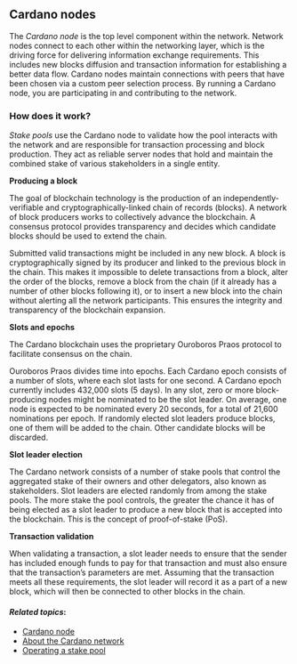 ## Cardano nodes 

The *Cardano node* is the top level component within the network. Network nodes connect to each other within the networking layer, which is the driving force for delivering information exchange requirements. This includes new blocks diffusion and transaction information for establishing a better data flow. Cardano nodes maintain connections with peers that have been chosen via a custom peer selection process. By running a Cardano node, you are participating in and contributing to the network.

### How does it work?

*Stake pools* use the Cardano node to validate how the pool interacts with the network and are responsible for transaction processing and block production. They act as reliable server nodes that hold and maintain the combined stake of various stakeholders in a single entity.

**Producing a block**

The goal of blockchain technology is the production of an independently-verifiable and cryptographically-linked chain of records (blocks). A network of block producers works to collectively advance the blockchain. A consensus protocol provides transparency and decides which candidate blocks should be used to extend the chain.

Submitted valid transactions might be included in any new block. A block is cryptographically signed by its producer and linked to the previous block in the chain. This makes it impossible to delete transactions from a block, alter the order of the blocks, remove a block from the chain (if it already has a number of other blocks following it), or to insert a new block into the chain without alerting all the network participants. This ensures the integrity and transparency of the blockchain expansion.

**Slots and epochs**

The Cardano blockchain uses the proprietary Ouroboros Praos protocol to facilitate consensus on the chain.

Ouroboros Praos divides time into epochs. Each Cardano epoch consists of a number of slots, where each slot lasts for one second. A Cardano epoch currently includes 432,000 slots (5 days). In any slot, zero or more block-producing nodes might be nominated to be the slot leader. On average, one node is expected to be nominated every 20 seconds, for a total of 21,600 nominations per epoch. If randomly elected slot leaders produce blocks, one of them will be added to the chain. Other candidate blocks will be discarded.

**Slot leader election**

The Cardano network consists of a number of stake pools that control the aggregated stake of their owners and other delegators, also known as stakeholders. Slot leaders are elected randomly from among the stake pools. The more stake the pool controls, the greater the chance it has of being elected as a slot leader to produce a new block that is accepted into the blockchain. This is the concept of proof-of-stake (PoS).

**Transaction validation**

When validating a transaction, a slot leader needs to ensure that the sender has included enough funds to pay for that transaction and must also ensure that the transaction’s parameters are met. Assuming that the transaction meets all these requirements, the slot leader will record it as a part of a new block, which will then be connected to other blocks in the chain.

#### *Related topics*:

-   [Cardano node](https://docs.cardano.org/en/latest/explore-cardano/what-is-a-cardano-node.html)
-   [About the Cardano network](https://docs.cardano.org/en/latest/explore-cardano/cardano-network.html)
-   [Operating a stake pool](https://docs.cardano.org/en/latest/getting-started/stake-pool-operators/index.html)
